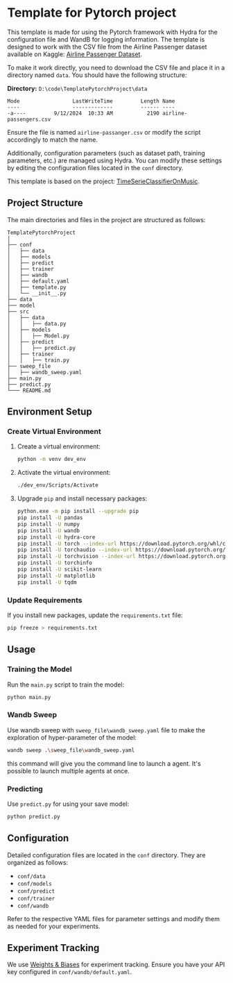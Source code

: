 # Template for Pytorch project

This template is made for using the Pytorch framework with Hydra for the configuration file and WandB for logging information. The template is designed to work with the CSV file from the Airline Passenger dataset available on Kaggle: [Airline Passenger Dataset](https://www.kaggle.com/datasets/erogluegemen/airline-passengers).

To make it work directly, you need to download the CSV file and place it in a directory named `data`. You should have the following structure:

**Directory:** `D:\code\TemplatePytorchProject\data`

```
Mode                 LastWriteTime         Length Name
----                 -------------         ------ ----
-a----         9/12/2024  10:33 AM           2190 airline-passengers.csv
```

Ensure the file is named `airline-passanger.csv` or modify the script accordingly to match the name. 

Additionally, configuration parameters (such as dataset path, training parameters, etc.) are managed using Hydra. You can modify these settings by editing the configuration files located in the `conf` directory.

This template is based on the project: [TimeSerieClassifierOnMusic](https://github.com/yannsadowski/TimeSerieClassifierOnMusic).

## Project Structure

The main directories and files in the project are structured as follows:

```
TemplatePytorchProject
│
├── conf
│   ├── data
│   ├── models
│   ├── predict
│   ├── trainer
│   ├── wandb
│   ├── default.yaml
│   ├── template.py
│   └── __init__.py
├── data
├── model
├── src
│   ├── data
│   │   ├── data.py
│   ├── models
│   │   ├── Model.py
│   ├── predict
│   │   ├── predict.py
│   ├── trainer
│   │   ├── train.py
├── sweep_file
│   ├── wandb_sweep.yaml
├── main.py
├── predict.py
└─── README.md
```

## Environment Setup

### Create Virtual Environment

1. Create a virtual environment:

    ```sh
    python -m venv dev_env
    ```

2. Activate the virtual environment:

    ```sh
    ./dev_env/Scripts/Activate
    ```

3. Upgrade `pip` and install necessary packages:

    ```sh
    python.exe -m pip install --upgrade pip
    pip install -U pandas
    pip install -U numpy
    pip install -U wandb
    pip install -U hydra-core
    pip install -U torch --index-url https://download.pytorch.org/whl/cu121
    pip install -U torchaudio --index-url https://download.pytorch.org/whl/cu121
    pip install -U torchvision --index-url https://download.pytorch.org/whl/cu121
    pip install -U torchinfo
    pip install -U scikit-learn
    pip install -U matplotlib
    pip install -U tqdm

    ```

### Update Requirements

If you install new packages, update the `requirements.txt` file:

```sh
pip freeze > requirements.txt
```

## Usage

### Training the Model

Run the `main.py` script to train the model:

```sh
python main.py
```

### Wandb Sweep

Use wandb sweep with `sweep_file\wandb_sweep.yaml` file to make the exploration of hyper-parameter of the model:

```sh
wandb sweep .\sweep_file\wandb_sweep.yaml
```

this command will give you the command line to launch a agent.
It's possible to launch multiple agents at once.

### Predicting

Use `predict.py` for using your save model:

```sh
python predict.py
```


## Configuration

Detailed configuration files are located in the `conf` directory. They are organized as follows:

- `conf/data`
- `conf/models`
- `conf/predict`
- `conf/trainer`
- `conf/wandb`

Refer to the respective YAML files for parameter settings and modify them as needed for your experiments.


## Experiment Tracking

We use [Weights & Biases](https://wandb.ai/) for experiment tracking. Ensure you have your API key configured in `conf/wandb/default.yaml`.
